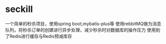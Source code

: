 # seckill
一个简单的秒杀项目，使用spring boot,mybatis-plus等
使用rebbitMQ做为消息队列，将秒杀订单的创建进行异步处理，减少秒杀时对数据库的操作压力
使用到了Redis进行缓存与Redis预减库存
